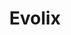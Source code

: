 ---
blog: http://blog.evolix.com/
facebook: https://facebook.com/evolix
git: https://github.com/Evolix
instagram: https://instagram.com/evolix
linkedin: https://linkedin.com/company/evolix
logohandle: evolix
sort: evolix
title: Evolix
twitter: https://x.com/evolix
website: https://evolix.com/
youtube: https://youtube.com/channel/UCRCZX_NhKveg0BAiPntIbgw
---